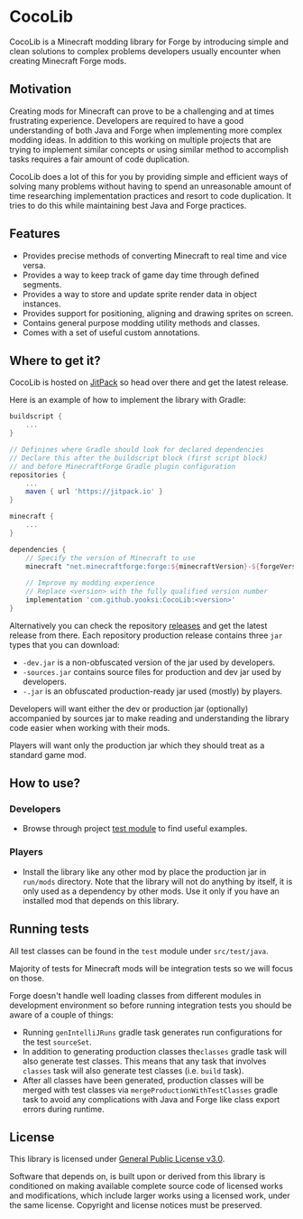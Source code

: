 # CocoLib

CocoLib is a Minecraft modding library for Forge by introducing simple and clean solutions to complex problems developers usually encounter when creating Minecraft Forge mods.

## Motivation

Creating mods for Minecraft can prove to be a challenging and at times frustrating experience. Developers are required to have a good understanding of both Java and Forge when implementing more complex modding ideas. In addition to this working on multiple projects that are trying to implement similar concepts or using similar method to accomplish tasks requires a fair amount of code duplication.

CocoLib does a lot of this for you by providing simple and efficient ways of solving many problems without having to spend an unreasonable amount of time researching implementation practices and resort to code duplication. It tries to do this while maintaining best Java and Forge practices.

## Features

- Provides precise methods of converting Minecraft to real time and vice versa.
- Provides a way to keep track of game day time through defined segments.
- Provides a way to store and update sprite render data in object instances.
- Provides support for positioning, aligning and drawing sprites on screen.
- Contains general purpose modding utility methods and classes.
- Comes with a set of useful custom annotations. 

## Where to get it?

CocoLib is hosted on [JitPack](https://jitpack.io/#yooksi/CocoLib) so head over there and get the latest release.

Here is an example of how to implement the library with Gradle:

```groovy
buildscript {
	...
}

// Definines where Gradle should look for declared dependencies
// Declare this after the buildscript block (first script block)
// and before MinecraftForge Gradle plugin configuration
repositories {
	...
	maven { url 'https://jitpack.io' }
}

minecraft {
	...
}

dependencies {
    // Specify the version of Minecraft to use 
    minecraft "net.minecraftforge:forge:${minecraftVersion}-${forgeVersion}"
    
    // Improve my modding experience
    // Replace <version> with the fully qualified version number
    implementation 'com.github.yooksi:CocoLib:<version>'
}
```

Alternatively you can check the repository [releases](https://github.com/yooksi/CocoLib/releases) and get the latest release from there. 
Each repository  production release contains three `jar` types that you can download:

- `-dev.jar` is a non-obfuscated version of the jar used by developers.
- `-sources.jar` contains source files for production and dev jar used by developers.
- `-.jar` is an obfuscated production-ready jar used (mostly) by players. 

Developers will want either the dev or production jar (optionally) accompanied by sources jar to make reading and understanding the library code easier when working with their mods.

Players will want only the production jar which they should treat as a standard game mod.

 ## How to use?

### Developers

- Browse through project [test module](https://github.com/yooksi/CocoLib/tree/master/src/test/java/io/yooksi/cocolib) to find useful examples.

### Players

- Install the library like any other mod by place the production jar in `run/mods` directory. Note that the library will not do anything by itself, it is only used as a dependency by other mods. Use it only if you have an installed mod that depends on this library.

## Running tests

All test classes can be found in the `test` module under `src/test/java`. 

Majority of tests for Minecraft mods will be integration tests so we will focus on those.


Forge doesn't handle well loading classes from different modules in development environment so before running integration tests you should be aware of a couple of things:

- Running `genIntelliJRuns` gradle task generates run configurations for the test `sourceSet`.
- In addition to generating production classes the`classes` gradle task will also generate test classes. This means that any task that involves `classes` task will also generate test classes (i.e. `build` task).
- After all classes have been generated, production classes will be merged with test classes via `mergeProductionWithTestClasses` gradle task to avoid any complications with Java and Forge like class export errors during runtime.

## License

This library is licensed under [General Public License v3.0](https://www.gnu.org/licenses).

Software that depends on, is built upon or derived from this library is conditioned on making available complete source code of licensed works and modifications, which include larger works using a licensed  work, under the same license. Copyright and license notices must be preserved.

